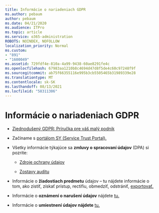 ```yaml
---
title: Informácie o nariadeniach GDPR
ms.author: pebaum
author: pebaum
ms.date: 04/21/2020
ms.audience: ITPro
ms.topic: article
ms.service: o365-administration
ROBOTS: NOINDEX, NOFOLLOW
localization_priority: Normal
ms.custom:
- "891"
- "1600049"
ms.assetid: 729fdf4e-810a-4a99-9438-60ae8291fe4c
ms.openlocfilehash: 67983aa1210b8c4694d47d8f5de4c60c97248f9f
ms.sourcegitcommit: ab75f66355116e995b3cb5505465b31989339e28
ms.translationtype: MT
ms.contentlocale: sk-SK
ms.lasthandoff: 08/13/2021
ms.locfileid: "58311306"
---
```

# <a name="information-about-gdpr"></a>Informácie o nariadeniach GDPR

- [Zjednodušený GDPR: Príručka pre váš malý podnik](https://docs.microsoft.com/microsoft-365/admin/security-and-compliance/gdpr-compliance)

- Začíname s [portálom SY (Service Trust Portal).](https://servicetrust.microsoft.com/ViewPage/GDPRGetStarted)

- Všetky informácie týkajúce sa **zmluvy o spracovaní údajov** (DPA) si pozrite:

  - [Zdroje ochrany údajov](https://servicetrust.microsoft.com/ViewPage/TrustDocuments)

  - [Zostavy auditu](https://servicetrust.microsoft.com/ViewPage/MSComplianceGuide)

- Informácie o **žiadostiach predmetu** údajov – tu nájdete informácie o tom, ako zistiť, získať prístup, rectifiu, obmedziť, odstrániť, [exportovať.](https://docs.microsoft.com/microsoft-365/compliance/gdpr-dsr-office365)

- Informácie o **oznámení o narušení údajov** nájdete [tu.](https://servicetrust.microsoft.com/ViewPage/GDPRBreach)

- Informácie o **umiestnení údajov nájdete** [tu.](https://products.office.com/where-is-your-data-located?ms.officeurl=datamaps&amp;geo=All#All)
